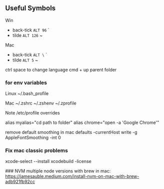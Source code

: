 ## Useful Symbols

Win

- back-tick `ALT 96` \`
- tilde `ALT 126` ~

Mac

- back-tick `ALT \` \`
- tilde `ALT 5` ~

ctrl space to change language
cmd + up parent folder

### for env variables

Linux
~/.bash_profile

Mac
~/.zshrc
~/.zshenv
~/.zprofile

Note
/etc/profile overrides

alias myalias="cd path to folder"
alias chrome="open -a 'Google Chrome'"

remove default smoothing in mac
defaults -currentHost write -g AppleFontSmoothing -int 0

### Fix mac classic problems

xcode-select --install
xcodebuild -license

### NVM multiple node versions with brew in mac:
https://jamesauble.medium.com/install-nvm-on-mac-with-brew-adb921fb92cc
